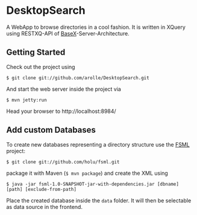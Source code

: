 DesktopSearch
=============

A WebApp to browse directories in a cool fashion. It is written in XQuery using RESTXQ-API of [BaseX](http://basex.org)-Server-Architecture.


Getting Started
---------------
Check out the project using

	$ git clone git://github.com/arolle/DesktopSearch.git

And start the web server inside the project via

	$ mvn jetty:run 

Head your browser to http://localhost:8984/


Add custom Databases
--------------------
To create new databases representing a directory structure use the [FSML](https://github.com/holu/fsml/ "FileSystemML") project:

	$ git clone git://github.com/holu/fsml.git

package it with Maven (`$ mvn package`) and create the XML using

	$ java -jar fsml-1.0-SNAPSHOT-jar-with-dependencies.jar [dbname] [path] [exclude-from-path]

Place the created database inside the `data` folder. It will then be selectable as data source in the frontend.
